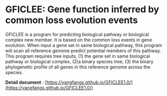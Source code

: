 # GFICLEE: Gene function inferred by common loss evolution events


GFICLEE is a program for predicting biological pathway or biological complex new member. 
It is based on the common loss events in gene evolution. When input a gene set in same biological pathway, 
this program will scan all reference genome predict potential members of this pathway. 
This program requires tree inputs, (1) the gene set in same biological pathway or biological complex, 
(2)a binary species tree, (3) the binary phylogenetic profile of all genes in this reference genome across the species.



**Detail document** : [https://yangfangs.github.io/GFICLEE1.0/](https://yangfangs.github.io/GFICLEE1.0/)
